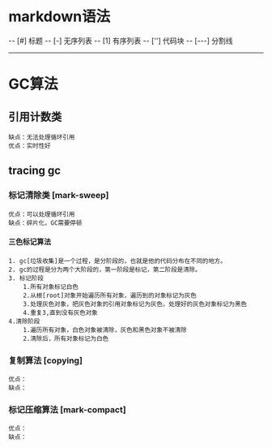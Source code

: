 # markdown语法
 -- [#]   标题
 -- [-]   无序列表
 -- [1]   有序列表
 -- ['']  代码块
 -- [---] 分割线

---

# GC算法
## 引用计数类
    缺点：无法处理循环引用
    优点：实时性好

## tracing gc
### 标记清除类 [mark-sweep]
    优点：可以处理循环引用
    缺点：碎片化，GC需要停顿

#### 三色标记算法
    1. gc[垃圾收集]是一个过程，是分阶段的，也就是他的代码分布在不同的地方。
    2. gc的过程是分为两个大阶段的，第一阶段是标记，第二阶段是清除。
    3. 标记阶段
        1.所有对象标记白色
        2.从根[root]对象开始遍历所有对象，遍历到的对象标记为灰色
        3.处理灰色对象，把灰色对象的引用对象标记为灰色，处理好的灰色对象标记为黑色
        4.重复3,直到没有灰色对象
    4.清除阶段
        1.遍历所有对象，白色对象被清除，灰色和黑色对象不被清除
        2.清除后，所有对象标记为白色


### 复制算法 [copying]
    优点：
    缺点：

### 标记压缩算法 [mark-compact]
    优点：
    缺点：
